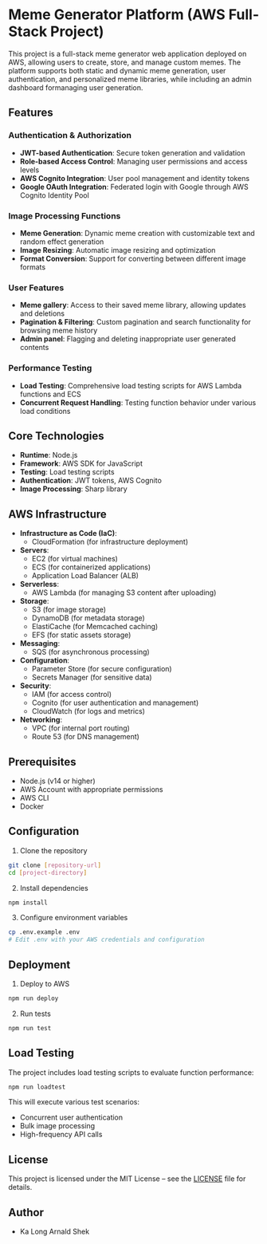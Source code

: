 # Meme Generator Platform (AWS Full-Stack Project)

This project is a full-stack meme generator web application deployed on AWS, allowing users to create, store, and manage custom memes. The platform supports both static and dynamic meme generation, user authentication, and personalized meme libraries, while including an admin dashboard formanaging user generation.

## Features

### Authentication & Authorization
- **JWT-based Authentication**: Secure token generation and validation
- **Role-based Access Control**: Managing user permissions and access levels
- **AWS Cognito Integration**: User pool management and identity tokens
- **Google OAuth Integration**: Federated login with Google through AWS Cognito Identity Pool

### Image Processing Functions
- **Meme Generation**: Dynamic meme creation with customizable text and random effect generation
- **Image Resizing**: Automatic image resizing and optimization
- **Format Conversion**: Support for converting between different image formats

### User Features
- **Meme gallery**: Access to their saved meme library, allowing updates and deletions
- **Pagination & Filtering**: Custom pagination and search functionality for browsing meme history
- **Admin panel**: Flagging and deleting inappropriate user generated contents

### Performance Testing
- **Load Testing**: Comprehensive load testing scripts for AWS Lambda functions and ECS
- **Concurrent Request Handling**: Testing function behavior under various load conditions


## Core Technologies

- **Runtime**: Node.js
- **Framework**: AWS SDK for JavaScript
- **Testing**: Load testing scripts
- **Authentication**: JWT tokens, AWS Cognito
- **Image Processing**: Sharp library

## AWS Infrastructure

- **Infrastructure as Code (IaC)**:
  - CloudFormation (for infrastructure deployment)
- **Servers**:
  - EC2 (for virtual machines)
  - ECS (for containerized applications)
  - Application Load Balancer (ALB)
- **Serverless**:
  - AWS Lambda (for managing S3 content after uploading)
- **Storage**: 
  - S3 (for image storage)
  - DynamoDB (for metadata storage)
  - ElastiCache (for Memcached caching)
  - EFS (for static assets storage)
- **Messaging**: 
  - SQS (for asynchronous processing)
- **Configuration**: 
  - Parameter Store (for secure configuration)
  - Secrets Manager (for sensitive data)
- **Security**:
  - IAM (for access control)
  - Cognito (for user authentication and management)
  - CloudWatch (for logs and metrics)
- **Networking**:
  - VPC (for internal port routing)
  - Route 53 (for DNS management)

## Prerequisites

- Node.js (v14 or higher)
- AWS Account with appropriate permissions
- AWS CLI
- Docker

## Configuration

1. Clone the repository
```bash
git clone [repository-url]
cd [project-directory]
```

2. Install dependencies
```bash
npm install
```

3. Configure environment variables
```bash
cp .env.example .env
# Edit .env with your AWS credentials and configuration
```

## Deployment

1. Deploy to AWS
```bash
npm run deploy
```

2. Run tests
```bash
npm run test
```

## Load Testing
The project includes load testing scripts to evaluate function performance:

```bash
npm run loadtest
```

This will execute various test scenarios:
- Concurrent user authentication
- Bulk image processing
- High-frequency API calls

## License
This project is licensed under the MIT License – see the [LICENSE](LICENSE) file for details.

## Author
- Ka Long Arnald Shek



